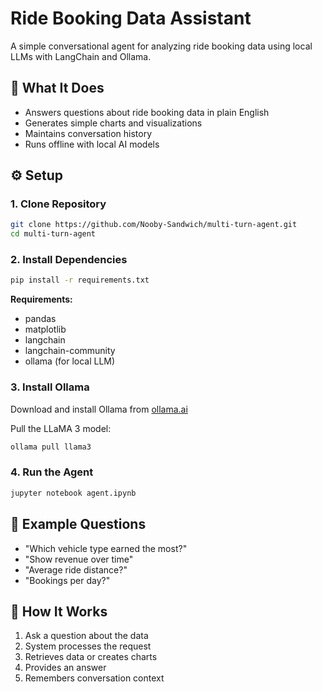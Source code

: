 # Ride Booking Data Assistant

A simple conversational agent for analyzing ride booking data using local LLMs with LangChain and Ollama.

## 🎯 What It Does

- Answers questions about ride booking data in plain English
- Generates simple charts and visualizations
- Maintains conversation history
- Runs offline with local AI models

## ⚙️ Setup

### 1. Clone Repository
```bash
git clone https://github.com/Nooby-Sandwich/multi-turn-agent.git
cd multi-turn-agent
```

### 2. Install Dependencies
```bash
pip install -r requirements.txt
```

**Requirements:**
- pandas
- matplotlib
- langchain
- langchain-community
- ollama (for local LLM)

### 3. Install Ollama
Download and install Ollama from [ollama.ai](https://ollama.ai)

Pull the LLaMA 3 model:
```bash
ollama pull llama3
```

### 4. Run the Agent
```bash
jupyter notebook agent.ipynb
```

## 💬 Example Questions

- "Which vehicle type earned the most?"
- "Show revenue over time"
- "Average ride distance?"
- "Bookings per day?"

## 🔄 How It Works

1. Ask a question about the data
2. System processes the request
3. Retrieves data or creates charts
4. Provides an answer
5. Remembers conversation context